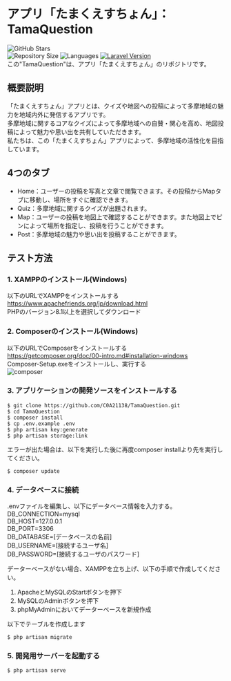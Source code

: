 # アプリ「たまくえすちょん」：TamaQuestion
![GitHub Stars](https://img.shields.io/github/stars/C0A21138/TamaQuestion?style=social&label=Stars&color=brightgreen)  
![Repository Size](https://img.shields.io/github/repo-size/C0A21138/TamaQuestion?color=brightgreen)
![Languages](https://img.shields.io/github/languages/top/C0A21138/TamaQuestion?color=brightgreen)
[![Laravel Version](https://img.shields.io/badge/laravel-%5E10.10-brightgreen)](https://packagist.org/packages/laravel/framework)  
この"TamaQuestion"は、アプリ「たまくえすちょん」のリポジトリです。  

## 概要説明
「たまくえすちょん」アプリとは、クイズや地図への投稿によって多摩地域の魅力を地域内外に発信するアプリです。  
多摩地域に関するコアなクイズによって多摩地域への自賛・関心を高め、地図投稿によって魅力や思い出を共有していただきます。  
私たちは、この「たまくえすちょん」アプリによって、多摩地域の活性化を目指しています。

## 4つのタブ
- Home：ユーザーの投稿を写真と文章で閲覧できます。その投稿からMapタブに移動し、場所をすぐに確認できます。
- Quiz：多摩地域に関するクイズが出題されます。
- Map：ユーザーの投稿を地図上で確認することができます。また地図上でピンによって場所を指定し、投稿を行うことができます。
- Post：多摩地域の魅力や思い出を投稿することができます。

## テスト方法
### 1. XAMPPのインストール(Windows)
以下のURLでXAMPPをインストールする  
https://www.apachefriends.org/jp/download.html  
PHPのバージョン8.1以上を選択してダウンロード


### 2. Composerのインストール(Windows)
以下のURLでComposerをインストールする  
https://getcomposer.org/doc/00-intro.md#installation-windows  
Composer-Setup.exeをインストールし、実行する  
![composer](https://github.com/C0A21138/TamaQuestion/assets/85669940/c1867ec4-9c80-45db-9faf-89bc4c4dde28)

### 3. アプリケーションの開発ソースをインストールする
``` shell
$ git clone https://github.com/C0A21138/TamaQuestion.git
$ cd TamaQuestion
$ composer install
$ cp .env.example .env
$ php artisan key:generate
$ php artisan storage:link 
```
エラーが出た場合は、以下を実行した後に再度composer installより先を実行してください。
``` shell
$ composer update
```

### 4. データベースに接続
.envファイルを編集し、以下にデータベース情報を入力する。  
DB_CONNECTION=mysql  
DB_HOST=127.0.0.1  
DB_PORT=3306  
DB_DATABASE=[データベースの名前]  
DB_USERNAME=[接続するユーザ名]  
DB_PASSWORD=[接続するユーザのパスワード]  
  
データーベースがない場合、XAMPPを立ち上げ、以下の手順で作成してください。  
1. ApacheとMySQLのStartボタンを押下  
2. MySQLのAdminボタンを押下  
3. phpMyAdminにおいてデーターベースを新規作成
  
以下でテーブルを作成します  
``` shell
$ php artisan migrate
```
  
### 5. 開発用サーバーを起動する
``` shell
$ php artisan serve
```
